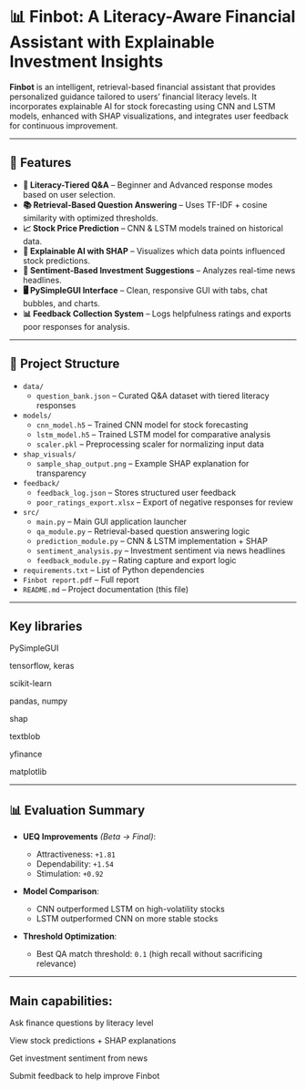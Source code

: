 # 📊 Finbot: A Literacy-Aware Financial Assistant with Explainable Investment Insights

**Finbot** is an intelligent, retrieval-based financial assistant that provides personalized guidance tailored to users’ financial literacy levels. It incorporates explainable AI for stock forecasting using CNN and LSTM models, enhanced with SHAP visualizations, and integrates user feedback for continuous improvement.

---

## 🚀 Features

- **🧠 Literacy-Tiered Q&A** – Beginner and Advanced response modes based on user selection.
- **📚 Retrieval-Based Question Answering** – Uses TF-IDF + cosine similarity with optimized thresholds.
- **📈 Stock Price Prediction** – CNN & LSTM models trained on historical data.
- **🧮 Explainable AI with SHAP** – Visualizes which data points influenced stock predictions.
- **📰 Sentiment-Based Investment Suggestions** – Analyzes real-time news headlines.
- **🖥️ PySimpleGUI Interface** – Clean, responsive GUI with tabs, chat bubbles, and charts.
- **📊 Feedback Collection System** – Logs helpfulness ratings and exports poor responses for analysis.

---

## 📁 Project Structure

- `data/`
  - `question_bank.json` – Curated Q&A dataset with tiered literacy responses
- `models/`
  - `cnn_model.h5` – Trained CNN model for stock forecasting
  - `lstm_model.h5` – Trained LSTM model for comparative analysis
  - `scaler.pkl` – Preprocessing scaler for normalizing input data
- `shap_visuals/`
  - `sample_shap_output.png` – Example SHAP explanation for transparency
- `feedback/`
  - `feedback_log.json` – Stores structured user feedback
  - `poor_ratings_export.xlsx` – Export of negative responses for review
- `src/`
  - `main.py` – Main GUI application launcher
  - `qa_module.py` – Retrieval-based question answering logic
  - `prediction_module.py` – CNN & LSTM implementation + SHAP
  - `sentiment_analysis.py` – Investment sentiment via news headlines
  - `feedback_module.py` – Rating capture and export logic
- `requirements.txt` – List of Python dependencies
- `Finbot report.pdf` – Full  report
- `README.md` – Project documentation (this file)



---

## Key libraries

PySimpleGUI

tensorflow, keras

scikit-learn

pandas, numpy

shap

textblob

yfinance

matplotlib


---

## 📊 Evaluation Summary

- **UEQ Improvements** *(Beta → Final)*:
  - Attractiveness: `+1.81`
  - Dependability: `+1.54`
  - Stimulation: `+0.92`

- **Model Comparison**:
  - CNN outperformed LSTM on high-volatility stocks
  - LSTM outperformed CNN on more stable stocks
- **Threshold Optimization**:
  - Best QA match threshold: `0.1` (high recall without sacrificing relevance)

---


## Main capabilities:

Ask finance questions by literacy level

View stock predictions + SHAP explanations

Get investment sentiment from news

Submit feedback to help improve Finbot
